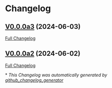 # Changelog

## [V0.0.0a3](https://github.com/OpenVoiceOS/ovos-i2c-detection/tree/V0.0.0a3) (2024-06-03)

[Full Changelog](https://github.com/OpenVoiceOS/ovos-i2c-detection/compare/V0.0.0a2...V0.0.0a3)

## [V0.0.0a2](https://github.com/OpenVoiceOS/ovos-i2c-detection/tree/V0.0.0a2) (2024-06-02)

[Full Changelog](https://github.com/OpenVoiceOS/ovos-i2c-detection/compare/48407a4c1f7075c9b040bc4069de50652d896cf1...V0.0.0a2)



\* *This Changelog was automatically generated by [github_changelog_generator](https://github.com/github-changelog-generator/github-changelog-generator)*
